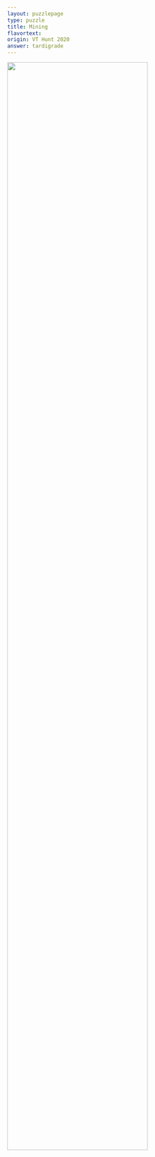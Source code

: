 ```yaml
---
layout: puzzlepage
type: puzzle
title: Mining
flavortext: 
origin: VT Hunt 2020
answer: tardigrade
---
```


<img style="float: center; margin: 0px 15px 15px 0px;" src="{{site.imgurl}}/transit.png" width="80%" />
